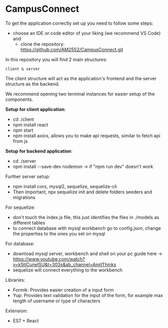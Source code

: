 <!-- @format -->

# CampusConnect

To get the application correctly set up you need to follow some steps:

- choose an IDE or code editor of your liking (we recommend VS Code) and
   - clone the repository: https://github.com/AM2552/CampusConnect.git

In this repository you will find 2 main structures:

    client & server


The client structure will act as the application's frontend and the server structure as the backend.

We recommend opening two terminal instances for easier setup of the components.

**Setup for client application**:

- cd ./client
- npm install react
- npm start
- npm install axios, allows you to make api requests, similar to fetch api from js

**Setup for backend application**:

- cd ./server
- npm install --save-dev nodemon -> if "npm run dev" doesn't work

Further server setup:

- npm install cors, mysql2, sequelize, sequelize-cli
- Then important, npx sequelize init and delete folders seeders and migrations

For sequelize:

- don't touch the index.js file, this just identifies the files in ./models as different tables
- to connect database with mysql workbench go to config.json, change the properties to the ones you set on mysql

For database:

- download mysql server, workbench and shell on your pc
  guide here -> https://www.youtube.com/watch?v=k5tICunelSU&t=303s&ab_channel=AmitThinks
- sequelize will connect everything to the workbench

Libraries:

- Formik: Provides easier creation of a input form
- Yup: Provides text validation for the input of the form, for example max length of username or type of characters

Extension:

- ES7 + React
